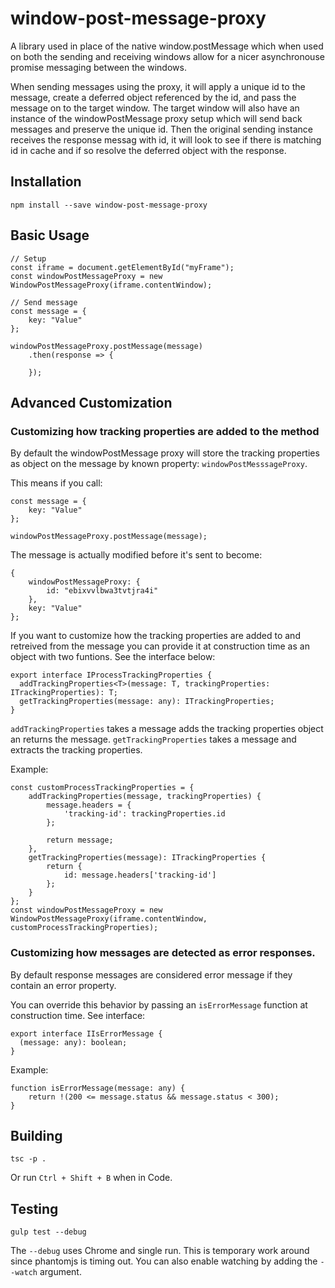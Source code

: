 # window-post-message-proxy

A library used in place of the native window.postMessage which when used on both the sending and receiving windows allow for a nicer asynchronouse promise messaging between the windows.

When sending messages using the proxy, it will apply a unique id to the message, create a deferred object referenced by the id, and pass the message on to the target window.
The target window will also have an instance of the windowPostMessage proxy setup which will send back messages and preserve the unique id.
Then the original sending instance receives the response messag with id, it will look to see if there is matching id in cache and if so resolve the deferred object with the response.

## Installation
```
npm install --save window-post-message-proxy
```

## Basic Usage
```
// Setup
const iframe = document.getElementById("myFrame");
const windowPostMessageProxy = new WindowPostMessageProxy(iframe.contentWindow);

// Send message
const message = {
    key: "Value"
};

windowPostMessageProxy.postMessage(message)
    .then(response => {
        
    });
```

## Advanced Customization

### Customizing how tracking properties are added to the method

By default the windowPostMessage proxy will store the tracking properties as object on the message by known property: `windowPostMesssageProxy`.

This means if you call:
```
const message = {
    key: "Value"
};

windowPostMessageProxy.postMessage(message);
```
The message is actually modified before it's sent to become:
```
{
    windowPostMessageProxy: {
        id: "ebixvvlbwa3tvtjra4i"
    },
    key: "Value"
};
```

If you want to customize how the tracking properties are added to and retreived from the message you can provide it at construction time as an object with two funtions. See the interface below: 
```
export interface IProcessTrackingProperties {
  addTrackingProperties<T>(message: T, trackingProperties: ITrackingProperties): T;
  getTrackingProperties(message: any): ITrackingProperties;
}
```
`addTrackingProperties` takes a message adds the tracking properties object an returns the message.
`getTrackingProperties` takes a message and extracts the tracking properties.


Example:
```
const customProcessTrackingProperties = {
    addTrackingProperties(message, trackingProperties) {
        message.headers = {
            'tracking-id': trackingProperties.id
        };
        
        return message;
    },
    getTrackingProperties(message): ITrackingProperties {
        return {
            id: message.headers['tracking-id']
        };
    }
};
const windowPostMessageProxy = new WindowPostMessageProxy(iframe.contentWindow, customProcessTrackingProperties);
```

### Customizing how messages are detected as error responses.

By default response messages are considered error message if they contain an error property.

You can override this behavior by passing an `isErrorMessage` function at construction time. See interface:
```
export interface IIsErrorMessage {
  (message: any): boolean;
}
```

Example:
```
function isErrorMessage(message: any) {
    return !(200 <= message.status && message.status < 300);
}
```

## Building
```
tsc -p .
```
Or run `Ctrl + Shift + B` when in Code.

## Testing
```
gulp test --debug
```
The `--debug` uses Chrome and single run. This is temporary work around since phantomjs is timing out.
You can also enable watching by adding the `--watch` argument. 


